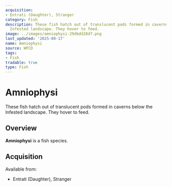 ```yaml
---
acquisition:
- Entrati (Daughter), Stranger
category: Fish
description: These fish hatch out of translucent pods formed in caverns below the
  Infested landscape. They hover to feed.
image: ../images/amniophysi-29dbdd28d7.png
last_updated: '2025-09-17'
name: Amniophysi
source: WFCD
tags:
- Fish
tradable: true
type: Fish
---
```


# Amniophysi

These fish hatch out of translucent pods formed in caverns below the Infested landscape. They hover to feed.

## Overview

**Amniophysi** is a fish species.

## Acquisition

Available from:
- Entrati (Daughter), Stranger

